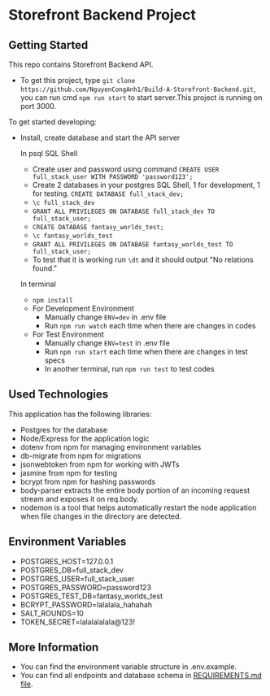 # Storefront Backend Project

## Getting Started

This repo contains Storefront Backend API.

- To get this project, type `git clone https://github.com/NguyenCongAnh1/Build-A-Storefront-Backend.git`, you can run cmd `npm run start` to start server.This project is running on port 3000.

To get started developing:

- Install, create database and start the API server

  In psql SQL Shell

  - Create user and password using command `CREATE USER full_stack_user WITH PASSWORD 'password123';`
  - Create 2 databases in your postgres SQL Shell, 1 for development, 1 for testing. `CREATE DATABASE full_stack_dev;`
  - `\c full_stack_dev`
  - `GRANT ALL PRIVILEGES ON DATABASE full_stack_dev TO full_stack_user;`
  - `CREATE DATABASE fantasy_worlds_test;`
  - `\c fantasy_worlds_test`
  - `GRANT ALL PRIVILEGES ON DATABASE fantasy_worlds_test TO full_stack_user;`
  - To test that it is working run `\dt` and it should output "No relations found."

  In terminal

  - `npm install`
  - For Development Environment
    - Manually change `ENV=dev` in .env file
    - Run `npm run watch` each time when there are changes in codes
  - For Test Environment
    - Manually change `ENV=test` in .env file
    - Run `npm run start` each time when there are changes in test specs
    - In another terminal, run `npm run test` to test codes

## Used Technologies

This application has the following libraries:

- Postgres for the database
- Node/Express for the application logic
- dotenv from npm for managing environment variables
- db-migrate from npm for migrations
- jsonwebtoken from npm for working with JWTs
- jasmine from npm for testing
- bcrypt from npm for hashing passwords
- body-parser extracts the entire body portion of an incoming request stream and exposes it on req.body.
- nodemon is a tool that helps automatically restart the node application when file changes in the directory are detected.
  

## Environment Variables

- POSTGRES_HOST=127.0.0.1
- POSTGRES_DB=full_stack_dev
- POSTGRES_USER=full_stack_user
- POSTGRES_PASSWORD=password123
- POSTGRES_TEST_DB=fantasy_worlds_test
- BCRYPT_PASSWORD=lalalala_hahahah
- SALT_ROUNDS=10
- TOKEN_SECRET=lalalalalala@123!

## More Information

- You can find the environment variable structure in .env.example.
- You can find all endpoints and database schema in [REQUIREMENTS.md file](/REQUIREMENTS.md).
